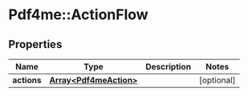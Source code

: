 # Pdf4me::ActionFlow

## Properties
Name | Type | Description | Notes
------------ | ------------- | ------------- | -------------
**actions** | [**Array&lt;Pdf4meAction&gt;**](Pdf4meAction.md) |  | [optional] 


